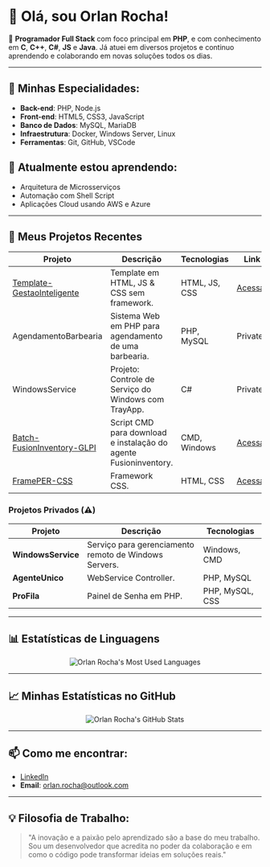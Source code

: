 # 👋 Olá, sou Orlan Rocha!

🎯 **Programador Full Stack** com foco principal em **PHP**, e com conhecimento em **C**, **C++**, **C#**, **JS** e **Java**. Já atuei em diversos projetos e continuo aprendendo e colaborando em novas soluções todos os dias.

---

## 🚀 Minhas Especialidades:
- **Back-end**: PHP, Node.js
- **Front-end**: HTML5, CSS3, JavaScript
- **Banco de Dados**: MySQL, MariaDB
- **Infraestrutura**: Docker, Windows Server, Linux
- **Ferramentas**: Git, GitHub, VSCode

## 🌱 Atualmente estou aprendendo:
- Arquitetura de Microsserviços
- Automação com Shell Script
- Aplicações Cloud usando AWS e Azure

---

## 💼 Meus Projetos Recentes

| Projeto | Descrição | Tecnologias | Link |
|---------|------------|-------------|------|
| [Template-GestaoInteligente](https://github.com/OrlanRocha/Template-GestaoInteligente) | Template em HTML, JS & CSS sem framework. | HTML, JS, CSS | [Acessar](https://github.com/OrlanRocha/Template-GestaoInteligente) |
| AgendamentoBarbearia | Sistema Web em PHP para agendamento de uma barbearia. | PHP, MySQL | Private |
| WindowsService | Projeto: Controle de Serviço do Windows com TrayApp. | C# | Private |
| [Batch-FusionInventory-GLPI](https://github.com/OrlanRocha/Batch-FusionInventory-GLPI) | Script CMD para download e instalação do agente Fusioninventory. | CMD, Windows | [Acessar](https://github.com/OrlanRocha/Batch-FusionInventory-GLPI) |
| [FramePER-CSS](https://github.com/OrlanRocha/FramePER-CSS) | Framework CSS. | HTML, CSS | [Acessar](https://github.com/OrlanRocha/FramePER-CSS) |

### Projetos Privados (⚠️)
| Projeto | Descrição | Tecnologias |
|---------|------------|-------------|
| **WindowsService** | Serviço para gerenciamento remoto de Windows Servers. | Windows, CMD |
| **AgenteUnico** | WebService Controller. | PHP, MySQL |
| **ProFila** | Painel de Senha em PHP. | PHP, MySQL, CSS |

---

## 📊 Estatísticas de Linguagens

<p align="center">
  <img src="https://github-readme-stats.vercel.app/api/top-langs/?username=OrlanRocha&layout=compact&theme=radical" alt="Orlan Rocha's Most Used Languages" />
</p>

---

## 📈 Minhas Estatísticas no GitHub

<p align="center">
  <img src="https://github-readme-stats.vercel.app/api?username=OrlanRocha&show_icons=true&theme=radical" alt="Orlan Rocha's GitHub Stats" />
</p>

---

## 📫 Como me encontrar:

- [LinkedIn](https://br.linkedin.com/in/orlanrocha)
- **Email**: orlan.rocha@outlook.com

---

## 💡 Filosofia de Trabalho:
> "A inovação e a paixão pelo aprendizado são a base do meu trabalho. Sou um desenvolvedor que acredita no poder da colaboração e em como o código pode transformar ideias em soluções reais."
